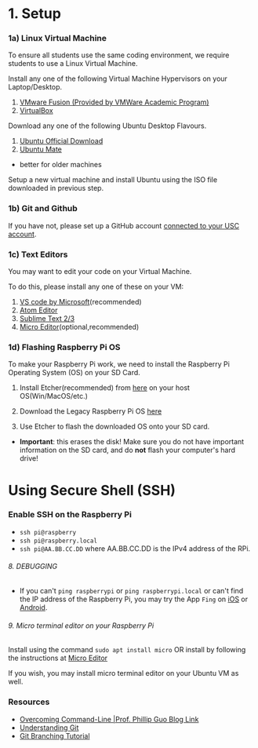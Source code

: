# 1. Setup
### 1a) Linux Virtual Machine

To ensure all students use the same coding environment, we require students to use a Linux Virtual Machine.

Install any one of the following Virtual Machine Hypervisors on your Laptop/Desktop.

1. [VMware Fusion (Provided by VMWare Academic Program)](https://viterbiit.usc.edu/services/hardware-software/vmware-academic-program/)
2. [VirtualBox](https://www.virtualbox.org/wiki/Downloads)

Download any one of the following Ubuntu Desktop Flavours. 
1. [Ubuntu Official Download](https://ubuntu.com/download/desktop#download)
2. [Ubuntu Mate](https://ubuntu-mate.org/download/)
  - better for older machines

Setup a new virtual machine and install Ubuntu using the ISO file downloaded in previous step.

### 1b) Git and Github

If you have not, please set up a GitHub account [connected to your USC account](https://bytes.usc.edu/github-signup/).

### 1c) Text Editors 

You may want to edit your code on your Virtual Machine.

To do this, please install any one of these on your VM:
1. [VS code by Microsoft](https://code.visualstudio.com/)(recommended)
2. [Atom Editor](https://atom.io/)
3. [Sublime Text 2/3](https://www.sublimetext.com/)
4. [Micro Editor](https://micro-editor.github.io)(optional,recommended)
 
### 1d) Flashing Raspberry Pi OS

To make your Raspberry Pi work, we need to install the Raspberry Pi Operating System (OS) on your SD Card.

1. Install Etcher(recommended) from [here](https://www.balena.io/etcher/) on your host OS(Win/MacOS/etc.)
<!-- In future, if Etcher ends support, we may opt to use `sudo apt install rpi-imager` on the Ubuntu VM -->

2. Download the Legacy Raspberry Pi OS [here](https://www.raspberrypi.com/software/operating-systems/#raspberry-pi-os-legacy)

3. Use Etcher to flash the downloaded OS onto your SD card.
- **Important**: this erases the disk! Make sure you do not have important information on the SD card, and do **not** flash your computer's hard drive!

# Using Secure Shell (SSH)
### Enable SSH on the Raspberry Pi
- `ssh pi@raspberry`
- `ssh pi@raspberry.local`
- `ssh pi@AA.BB.CC.DD` where AA.BB.CC.DD is the IPv4 address of the RPi.


###### 8. DEBUGGING
- If you can't `ping raspberrypi` or `ping raspberrypi.local` or can't find the IP address of the Raspberry Pi, you may try the App `Fing` on [iOS](https://apps.apple.com/us/app/fing-network-scanner/id430921107) or [Android](https://play.google.com/store/apps/details?id=com.overlook.android.fing&hl=en_US&gl=US).


###### 9. Micro terminal editor on your Raspberry Pi

Install using the command `sudo apt install micro` OR
install by following the instructions at [Micro Editor](https://micro-editor.github.io/)

If you wish, you may install micro terminal editor on your Ubuntu VM as well. 

### Resources
- [Overcoming Command-Line |Prof. Phillip Guo Blog Link](https://pg.ucsd.edu/command-line-bullshittery.htm)
- [Understanding Git](https://hackernoon.com/understanding-git-fcffd87c15a3)
- [Git Branching Tutorial](https://learngitbranching.js.org/)

